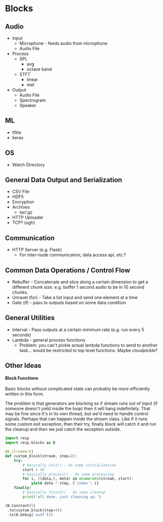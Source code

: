 # Blocks

## Audio
 - Input
    - Microphone - feeds audio from microphone
    - Audio File
 - Process
    - SPL
        - avg
        - octave band
    - STFT
        - linear
        - mel
 - Output
    - Audio File
    - Spectrogram
    - Speaker

## ML
 - tflite
 - keras

## OS
 - Watch Directory

## General Data Output and Serialization
 - CSV File
 - HDF5
 - Encryption
 - Archives
    - tar/.gz
 - HTTP Uploader
 - TCP? (ugh)

## Communication
 - HTTP Server (e.g. Flask)
    - For inter-node communication, data access api, etc.?

## Common Data Operations / Control Flow
 - Rebuffer - Concatenate and slice along a certain dimension to get a different chunk size. e.g. buffer 1 second audio to be in 10 second chunks.
 - Unravel (for) - Take a list input and send one element at a time
 - Gate (if) - pass to outputs based on some data condition


## General Utilities
 - Interval - Pass outputs at a certain minimum rate (e.g. run every 5 seconds)
 - Lambda - general process functions
    - Problem: you can't pickle actual lambda functions to send to another task... would be restricted to top level functions. Maybe cloudpickle?



## Other Ideas

#### Block Functions
Basic blocks without complicated state can probably be more efficiently written in this form.

The problem is that generators are blocking so if stream runs out of input (if someone doesn't yield inside the loop) then it will hang indefinitely.
That may be fine since it's in its own thread, but we'd need to handle control signals. Perhaps that can happen inside the stream class. Like if it runs some custom exit exception, then their try, finally block will catch it and run the cleanup and then we just catch the exception outside.
```python
import reip
import reip.blocks as B

@B.streamer()
def custom_block(stream, step=2):
    try:
        # basically init() - do some initialization
        start = 10
        # basically process() - do some processing
        for i, ((data,), meta) in enumerate(stream, start):
            yield data * step, {'index': i}
    finally:
        # basically finish() - do some cleanup
        print('all done. just cleaning up.')

(B.Constant(5)
 .to(custom_block(step=4))
 .to(B.Debug('asdf')))

```
